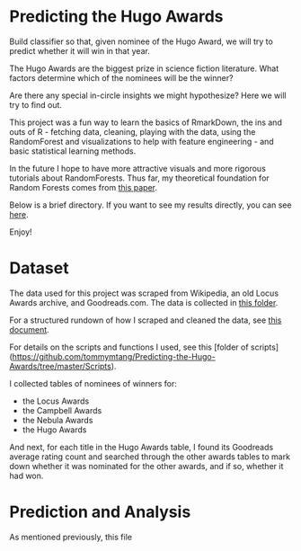 # Predicting the Hugo Awards
Build classifier so that, given nominee of the Hugo Award, we will try to predict whether it will win in that year.

The Hugo Awards are the biggest prize in science fiction literature. What factors determine which of the nominees will be the winner? 

Are there any special in-circle insights we might hypothesize? Here we will try to find out.

This project was a fun way to learn the basics of RmarkDown, the ins and outs of R - fetching data, cleaning, playing with the data, using the RandomForest and visualizations to help with feature engineering - and basic statistical learning methods. 

In the future I hope to have more attractive visuals and more rigorous tutorials about RandomForests. Thus far, my theoretical foundation for Random Forests comes from [this paper](https://arxiv.org/pdf/1407.7502.pdf).

Below is a brief directory. If you want to see my results directly, you can see [here](https://github.com/tommymtang/Predicting-the-Hugo-Awards/Predict). 

Enjoy!

# Dataset
The data used for this project was scraped from Wikipedia, an old Locus Awards archive, and Goodreads.com. The data is collected in [this folder](https://github.com/tommymtang/Predicting-the-Hugo-Awards/tree/master/Dataset).

For a structured rundown of how I scraped and cleaned the data, see [this document](https://github.com/tommymtang/Predicting-the-Hugo-Awards/blob/master/Extract%20and%20Clean/Extract_and_Clean.md). 

For details on the scripts and functions I used, see this [folder of scripts] (https://github.com/tommymtang/Predicting-the-Hugo-Awards/tree/master/Scripts).

I collected tables of nominees of winners for: 
* the Locus Awards
* the Campbell Awards
* the Nebula Awards 
* the Hugo Awards

And next, for each title in the Hugo Awards table, I found its Goodreads average rating count and searched through the other awards tables to mark down whether it was nominated for the other awards, and if so, whether it had won.

# Prediction and Analysis
As mentioned previously, this file
